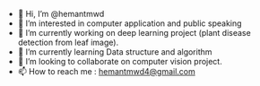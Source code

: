 - 👋 Hi, I’m @hemantmwd
- 👀 I’m interested in computer application and public speaking
- 🧿 I’m currently working on deep learning project (plant disease detection from leaf image).
- 🌱 I’m currently learning Data structure and algorithm
- 💞️ I’m looking to collaborate on computer vision project.
- 📫 How to reach me : hemantmwd4@gmail.com

<!---
hemantmwd/hemantmwd is a ✨ special ✨ repository because its `README.md` (this file) appears on your GitHub profile.
You can click the Preview link to take a look at your changes.
--->
